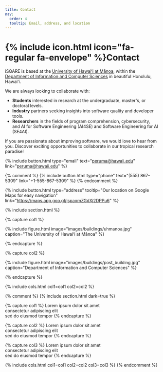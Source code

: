 ```yaml
---
title: Contact
nav:
  order: 4
  tooltip: Email, address, and location
---
```


# {% include icon.html icon="fa-regular fa-envelope" %}Contact

iSQARE is based at the [University of Hawaiʻi at Mānoa](https://manoa.hawaii.edu/), within the [Department of Information and Computer Sciences](https://www.ics.hawaii.edu/) in beautiful Honolulu, Hawaiʻi. 

We are always looking to collaborate with:
* **Students** interested in research at the undergraduate, master's, or doctoral levels.
* **Industry** partners seeking insights into software quality and developer tools.
* **Researchers**  in the fields of program comprehension, cybersecurity, and AI for Software Engineering (AI4SE) and Software Engineering for AI (SE4AI).

If you are passionate about improving software, we would love to hear from you. Discover exciting opportunities to collaborate in our tropical research paradise!

{%
  include button.html
  type="email"
  text="peruma@hawaii.edu"
  link="peruma@hawaii.edu"
%}

{% comment %}
{%
  include button.html
  type="phone"
  text="(555) 867-5309"
  link="+1-555-867-5309"
%}
{% endcomment %}

{%
  include button.html
  type="address"
  tooltip="Our location on Google Maps for easy navigation"
  link="https://maps.app.goo.gl/jspaomZGdXj2DPPu6"
%}

{% include section.html %}

{% capture col1 %}

{%
  include figure.html
  image="images/buildings/uhmanoa.jpg"
  caption="The University of Hawaiʻi at Mānoa"
%}

{% endcapture %}

{% capture col2 %}

{%
  include figure.html
  image="images/buildings/post_building.jpg"
  caption="Department of Information and Computer Sciences"
%}

{% endcapture %}

{% include cols.html col1=col1 col2=col2 %}



{% comment %}
{% include section.html dark=true %}

{% capture col1 %}
Lorem ipsum dolor sit amet  
consectetur adipiscing elit  
sed do eiusmod tempor
{% endcapture %}

{% capture col2 %}
Lorem ipsum dolor sit amet  
consectetur adipiscing elit  
sed do eiusmod tempor
{% endcapture %}

{% capture col3 %}
Lorem ipsum dolor sit amet  
consectetur adipiscing elit  
sed do eiusmod tempor
{% endcapture %}

{% include cols.html col1=col1 col2=col2 col3=col3 %}
{% endcomment %}
